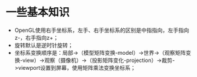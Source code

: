 # 一些基本知识  

- OpenGL使用右手坐标系，左手、右手坐标系的区别是中指指向，左手指向z-，右手指向z+；
- 旋转默认是逆时针旋转；  
- 坐标系变换顺序是：局部->（模型矩阵变换-model）->世界->（观察矩阵变换-view）->观察（摄像机）->（投影矩阵变化-projection）->裁剪->viewport设置到屏幕，使用矩阵乘法变换坐标系；  
